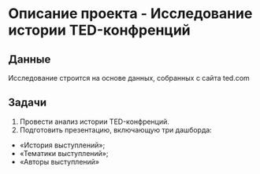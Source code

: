 # Описание проекта - Исследование истории TED-конфренций

## Данные

Исследование строится на основе данных, собранных с сайта ted.com

## Задачи

1. Провести анализ истории TED-конфренций.
2. Подготовить презентацию, включающую три дашборда:
* «История выступлений»;
* «Тематики выступлений»;
* «Авторы выступлений»
